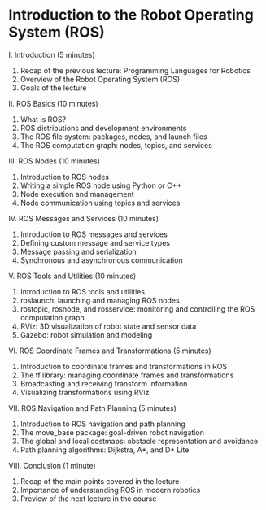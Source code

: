 # Introduction to the Robot Operating System (ROS)

I. Introduction (5 minutes)

1. Recap of the previous lecture: Programming Languages for Robotics
1. Overview of the Robot Operating System (ROS)
1. Goals of the lecture

II. ROS Basics (10 minutes)

1. What is ROS?
1. ROS distributions and development environments
1. The ROS file system: packages, nodes, and launch files
1. The ROS computation graph: nodes, topics, and services

III. ROS Nodes (10 minutes)

1. Introduction to ROS nodes
1. Writing a simple ROS node using Python or C++
1. Node execution and management
1. Node communication using topics and services

IV. ROS Messages and Services (10 minutes)

1. Introduction to ROS messages and services
1. Defining custom message and service types
1. Message passing and serialization
1. Synchronous and asynchronous communication

V. ROS Tools and Utilities (10 minutes)

1. Introduction to ROS tools and utilities
1. roslaunch: launching and managing ROS nodes
1. rostopic, rosnode, and rosservice: monitoring and controlling the ROS computation graph
1. RViz: 3D visualization of robot state and sensor data
1. Gazebo: robot simulation and modeling

VI. ROS Coordinate Frames and Transformations (5 minutes)

1. Introduction to coordinate frames and transformations in ROS
1. The tf library: managing coordinate frames and transformations
1. Broadcasting and receiving transform information
1. Visualizing transformations using RViz

VII. ROS Navigation and Path Planning (5 minutes)

1. Introduction to ROS navigation and path planning
1. The move_base package: goal-driven robot navigation
1. The global and local costmaps: obstacle representation and avoidance
1. Path planning algorithms: Dijkstra, A*, and D* Lite

VIII. Conclusion (1 minute)

1. Recap of the main points covered in the lecture
1. Importance of understanding ROS in modern robotics
1. Preview of the next lecture in the course
